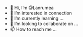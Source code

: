 - 👋 Hi, I’m @Lanrumea
- 👀 I’m interested in connection
- 🌱 I’m currently learning ...
- 💞️ I’m looking to collaborate on ...
- 📫 How to reach me ...

<!---
Lanrumea/Lanrumea is a ✨ special ✨ repository because its `README.md` (this file) appears on your GitHub profile.
You can click the Preview link to take a look at your changes.
--->
